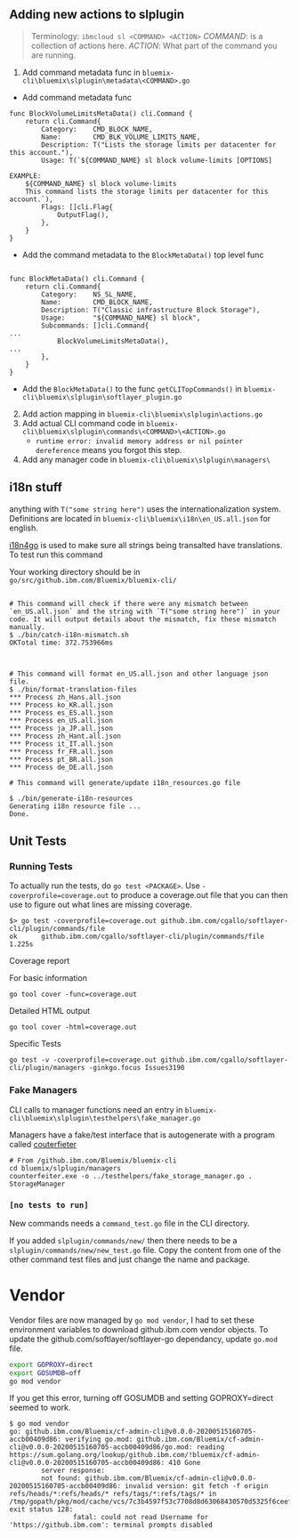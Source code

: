

## Adding new actions to slplugin

> Terminology:
> `ibmcloud sl <COMMAND> <ACTION>`
> *COMMAND*: is a collection of actions here.
> *ACTION*: What part of the command you are running.

1. Add command metadata func in `bluemix-cli\bluemix\slplugin\metadata\<COMMAND>.go`
- Add command metadata func

```
func BlockVolumeLimitsMetaData() cli.Command {
	return cli.Command{
		Category:    CMD_BLOCK_NAME,
		Name:        CMD_BLK_VOLUME_LIMITS_NAME,
		Description: T("Lists the storage limits per datacenter for this account."),
		Usage: T(`${COMMAND_NAME} sl block volume-limits [OPTIONS]

EXAMPLE:
	${COMMAND_NAME} sl block volume-limits
	This command lists the storage limits per datacenter for this account.`),
		Flags: []cli.Flag{
			OutputFlag(),
		},
	}
}
```

- Add the command metadata to the `BlockMetaData()` top level func

```

func BlockMetaData() cli.Command {
	return cli.Command{
		Category:    NS_SL_NAME,
		Name:        CMD_BLOCK_NAME,
		Description: T("Classic infrastructure Block Storage"),
		Usage:       "${COMMAND_NAME} sl block",
		Subcommands: []cli.Command{
...
			BlockVolumeLimitsMetaData(),
...
		},
	}
}
```

- Add the `BlockMetaData()` to the func `getCLITopCommands()` in `bluemix-cli\bluemix\slplugin\softlayer_plugin.go`
2. Add action mapping in `bluemix-cli\bluemix\slplugin\actions.go`
3. Add actual CLI command code in `bluemix-cli\bluemix\slplugin\commands\<COMMAND>\<ACTION>.go`
    - `runtime error: invalid memory address or nil pointer dereference` means you forgot this step.
4. Add any manager code in `bluemix-cli\bluemix\slplugin\managers\`



## i18n stuff

anything with `T("some string here")` uses the internationalization system. Definitions are located in `bluemix-cli\bluemix\i18n\en_US.all.json` for english.

[i18n4go](https://github.com/maximilien/i18n4go) is used to make sure all strings being transalted have translations. To test run this command

Your working directory should be in `go/src/github.ibm.com/Bluemix/bluemix-cli/`

```

# This command will check if there were any mismatch between `en_US.all.json` and the string with `T("some string here")` in your code. It will output details about the mismatch, fix these mismatch manually.
$ ./bin/catch-i18n-mismatch.sh  
OKTotal time: 372.753966ms



# This command will format en_US.all.json and other language json file.
$ ./bin/format-translation-files 
*** Process zh_Hans.all.json
*** Process ko_KR.all.json
*** Process es_ES.all.json
*** Process en_US.all.json
*** Process ja_JP.all.json
*** Process zh_Hant.all.json
*** Process it_IT.all.json
*** Process fr_FR.all.json
*** Process pt_BR.all.json
*** Process de_DE.all.json

# This command will generate/update i18n_resources.go file

$ ./bin/generate-i18n-resources 
Generating i18n resource file ...
Done.
```


## Unit Tests




### Running Tests

To actually run the tests, do `go test <PACKAGE>`. Use `-coverprofile=coverage.out` to produce a coverage.out file that you can then use to figure out what lines are missing coverage.

```
$> go test -coverprofile=coverage.out github.ibm.com/cgallo/softlayer-cli/plugin/commands/file
ok      github.ibm.com/cgallo/softlayer-cli/plugin/commands/file       1.225s
```

Coverage report

For basic information
```
go tool cover -func=coverage.out
```

Detailed HTML output

```
go tool cover -html=coverage.out
```

Specific Tests

```
go test -v -coverprofile=coverage.out github.ibm.com/cgallo/softlayer-cli/plugin/managers -ginkgo.focus Issues3190
```
### Fake Managers

CLI calls to manager functions need an entry in `bluemix-cli\bluemix\slplugin\testhelpers\fake_manager.go`


Managers have a fake/test interface that is autogenerate with a program called [couterfieter](https://github.com/maxbrunsfeld/counterfeiter)

```
# From /github.ibm.com/Bluemix/bluemix-cli
cd bluemix/slplugin/managers
counterfeiter.exe -o ../testhelpers/fake_storage_manager.go . StorageManager
```


### `[no tests to run]`
New commands needs a `command_test.go` file in the CLI directory.

If you added `slplugin/commands/new/` then there needs to be a `slplugin/commands/new/new_test.go` file. Copy the content from one of the other command test files and just change the name and package.

# Vendor

Vendor files are now managed by `go mod vendor`, I had to set these environment variables to download github.ibm.com vendor objects. To update the github.com/softlayer/softlayer-go dependancy, update `go.mod` file.

```bash
export GOPROXY=direct
export GOSUMDB=off
go mod vendor
```

If you get this error, turning off GOSUMDB and setting GOPROXY=direct seemed to work.
```
$ go mod vendor
go: github.ibm.com/Bluemix/cf-admin-cli@v0.0.0-20200515160705-accb00409d86: verifying go.mod: github.ibm.com/Bluemix/cf-admin-cli@v0.0.0-20200515160705-accb00409d86/go.mod: reading https://sum.golang.org/lookup/github.ibm.com/!bluemix/cf-admin-cli@v0.0.0-20200515160705-accb00409d86: 410 Gone
        server response:
        not found: github.ibm.com/Bluemix/cf-admin-cli@v0.0.0-20200515160705-accb00409d86: invalid version: git fetch -f origin refs/heads/*:refs/heads/* refs/tags/*:refs/tags/* in /tmp/gopath/pkg/mod/cache/vcs/7c3b4597f53c7708d8d63068430570d5325f6ceef4fb0e2076cc6c593df4c01a: exit status 128:
                fatal: could not read Username for 'https://github.ibm.com': terminal prompts disabled

```


